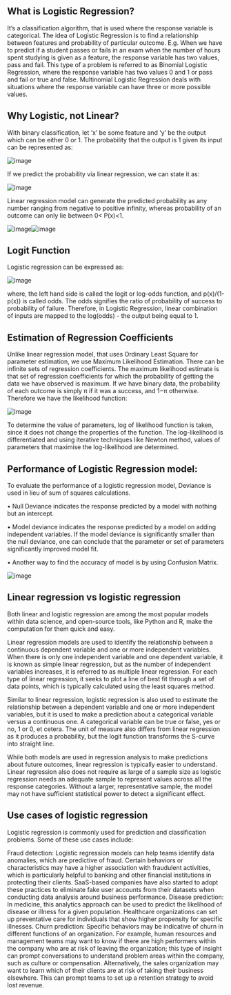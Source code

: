 ## What is Logistic Regression?
It’s a classification algorithm, that is used where the response variable is categorical. The idea of Logistic Regression is to find a relationship between features and probability of particular outcome.
E.g. When we have to predict if a student passes or fails in an exam when the number of hours spent studying is given as a feature, the response variable has two values, pass and fail.
This type of a problem is referred to as Binomial Logistic Regression, where the response variable has two values 0 and 1 or pass and fail or true and false. Multinomial Logistic Regression deals with situations where the response variable can have three or more possible values.
## Why Logistic, not Linear?
With binary classification, let ‘x’ be some feature and ‘y’ be the output which can be either 0 or 1. 
The probability that the output is 1 given its input can be represented as:

![image](https://github.com/NicolaChiesa/ML-Training/assets/89846244/ffa1bea5-4dda-4bc7-8abf-6c580fb59d93)


If we predict the probability via linear regression, we can state it as:


![image](https://github.com/NicolaChiesa/ML-Training/assets/89846244/ec99ebbf-e1ae-411d-a994-f1c5af8858d2)

Linear regression model can generate the predicted probability as any number ranging from negative to positive infinity, whereas probability of an outcome can only lie between 0< P(x)<1.

![image](https://github.com/NicolaChiesa/ML-Training/assets/89846244/1c3e48b1-f24b-4f67-89d9-689972c2892b)![image](https://github.com/NicolaChiesa/ML-Training/assets/89846244/4168f115-aa52-446c-b8d2-909f1edab85c)
## Logit Function
Logistic regression can be expressed as:

![image](https://github.com/NicolaChiesa/ML-Training/assets/89846244/305a7cd1-bf9e-4d0b-9559-2c4c01d4d12e)


where, the left hand side is called the logit or log-odds function, and p(x)/(1-p(x)) is called odds.
The odds signifies the ratio of probability of success to probability of failure. Therefore, in Logistic Regression, linear combination of inputs are mapped to the log(odds) - the output being equal to 1.

## Estimation of Regression Coefficients
Unlike linear regression model, that uses Ordinary Least Square for parameter estimation, we use Maximum Likelihood Estimation. 
There can be infinite sets of regression coefficients. The maximum likelihood estimate is that set of regression coefficients for which the probability of getting the data we have observed is maximum. 
If we have binary data, the probability of each outcome is simply π if it was a success, and 1−π otherwise. Therefore we have the likelihood function:

![image](https://github.com/NicolaChiesa/ML-Training/assets/89846244/709d458a-028f-494b-a3bb-6c85e930854f)

To determine the value of parameters, log of likelihood function is taken, since it does not change the properties of the function. 
The log-likelihood is differentiated and using iterative techniques like Newton method, values of parameters that maximise the log-likelihood are determined.

## Performance of Logistic Regression model:
To evaluate the performance of a logistic regression model, Deviance is used in lieu of sum of squares calculations.

• Null Deviance indicates the response predicted by a model with nothing but an intercept.

• Model deviance indicates the response predicted by a model on adding independent variables. If the model deviance is significantly smaller than the null deviance, one can conclude that the parameter or set of parameters significantly improved model fit.

• Another way to find the accuracy of model is by using Confusion Matrix.


![image](https://github.com/NicolaChiesa/ML-Training/assets/89846244/aa41a2bf-1fd7-4af3-8693-f344fe1bbaba)


## Linear regression vs logistic regression
Both linear and logistic regression are among the most popular models within data science, and open-source tools, like Python and R, make the computation for them quick and easy.

Linear regression models are used to identify the relationship between a continuous dependent variable and one or more independent variables. When there is only one independent variable and one dependent variable, it is known as simple linear regression, but as the number of independent variables increases, it is referred to as multiple linear regression. For each type of linear regression, it seeks to plot a line of best fit through a set of data points, which is typically calculated using the least squares method.

Similar to linear regression, logistic regression is also used to estimate the relationship between a dependent variable and one or more independent variables, but it is used to make a prediction about a categorical variable versus a continuous one. A categorical variable can be true or false, yes or no, 1 or 0, et cetera. The unit of measure also differs from linear regression as it produces a probability, but the logit function transforms the S-curve into straight line.  

While both models are used in regression analysis to make predictions about future outcomes, linear regression is typically easier to understand. Linear regression also does not require as large of a sample size as logistic regression needs an adequate sample to represent values across all the response categories. Without a larger, representative sample, the model may not have sufficient statistical power to detect a significant effect.

## Use cases of logistic regression
Logistic regression is commonly used for prediction and classification problems. Some of these use cases include:

Fraud detection: Logistic regression models can help teams identify data anomalies, which are predictive of fraud. Certain behaviors or characteristics may have a higher association with fraudulent activities, which is particularly helpful to banking and other financial institutions in protecting their clients. SaaS-based companies have also started to adopt these practices to eliminate fake user accounts from their datasets when conducting data analysis around business performance.
Disease prediction: In medicine, this analytics approach can be used to predict the likelihood of disease or illness for a given population. Healthcare organizations can set up preventative care for individuals that show higher propensity for specific illnesses.
Churn prediction: Specific behaviors may be indicative of churn in different functions of an organization. For example, human resources and management teams may want to know if there are high performers within the company who are at risk of leaving the organization; this type of insight can prompt conversations to understand problem areas within the company, such as culture or compensation. Alternatively, the sales organization may want to learn which of their clients are at risk of taking their business elsewhere. This can prompt teams to set up a retention strategy to avoid lost revenue.

